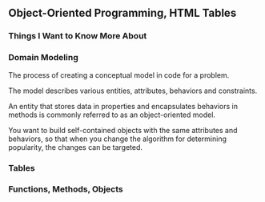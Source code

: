 ## Object-Oriented Programming, HTML Tables

### Things I Want to Know More About

### Domain Modeling
<p> The process of creating a conceptual model in code for a problem. </p>
<p> The model describes various entities, attributes, behaviors and constraints. </p>
<p> An entity that stores data in properties and encapsulates behaviors in methods is commonly referred to as an object-oriented model. </p>
<p> You want to build self-contained objects with the same attributes and behaviors, so that when you change the algorithm for determining popularity, the changes can be targeted. </p>
<p>


### Tables

### Functions, Methods, Objects

